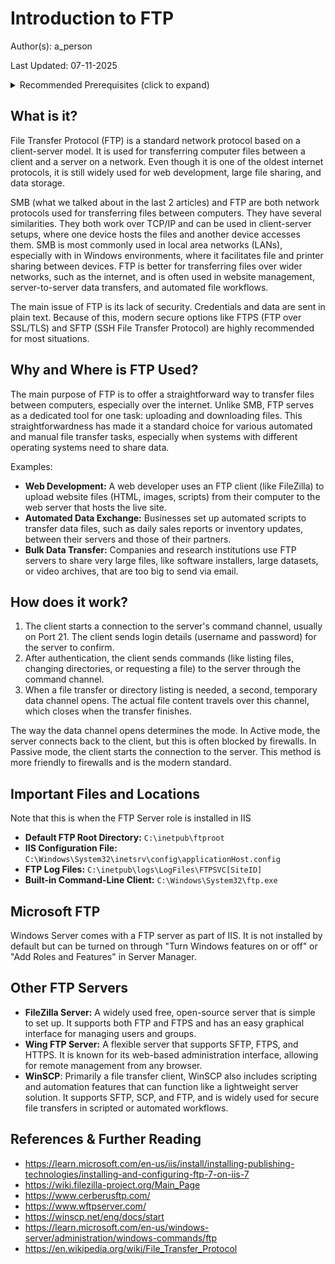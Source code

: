 # Introduction to FTP

Author(s): a_person

Last Updated: 07-11-2025

<details>
<summary>Recommended Prerequisites (click to expand)</summary>
- Basic knowledge of Windows  <br />
- Basic knowledge of Networking
</details>

## What is it?
File Transfer Protocol (FTP) is a standard network protocol based on a client-server model. It is used for transferring computer files between a client and a server on a network. Even though it is one of the oldest internet protocols, it is still widely used for web development, large file sharing, and data storage.

SMB (what we talked about in the last 2 articles) and FTP are both network protocols used for transferring files between computers. They have several similarities. They both work over TCP/IP and can be used in client-server setups, where one device hosts the files and another device accesses them. SMB is most commonly used in local area networks (LANs), especially with in Windows environments, where it facilitates file and printer sharing between devices. FTP is better for transferring files over wider networks, such as the internet, and is often used in website management, server-to-server data transfers, and automated file workflows.

The main issue of FTP is its lack of security. Credentials and data are sent in plain text. Because of this, modern secure options like FTPS (FTP over SSL/TLS) and SFTP (SSH File Transfer Protocol) are highly recommended for most situations.

## Why and Where is FTP Used?

The main purpose of FTP is to offer a straightforward way to transfer files between computers, especially over the internet. Unlike SMB, FTP serves as a dedicated tool for one task: uploading and downloading files. This straightforwardness has made it a standard choice for various automated and manual file transfer tasks, especially when systems with different operating systems need to share data.

Examples:

*   **Web Development:** A web developer uses an FTP client (like FileZilla) to upload website files (HTML, images, scripts) from their computer to the web server that hosts the live site.
*   **Automated Data Exchange:** Businesses set up automated scripts to transfer data files, such as daily sales reports or inventory updates, between their servers and those of their partners.
*   **Bulk Data Transfer:** Companies and research institutions use FTP servers to share very large files, like software installers, large datasets, or video archives, that are too big to send via email.

## How does it work?

1. The client starts a connection to the server's command channel, usually on Port 21. The client sends login details (username and password) for the server to confirm.
2. After authentication, the client sends commands (like listing files, changing directories, or requesting a file) to the server through the command channel.
3. When a file transfer or directory listing is needed, a second, temporary data channel opens. The actual file content travels over this channel, which closes when the transfer finishes.

The way the data channel opens determines the mode. In Active mode, the server connects back to the client, but this is often blocked by firewalls. In Passive mode, the client starts the connection to the server. This method is more friendly to firewalls and is the modern standard.

## Important Files and Locations
Note that this is when the FTP Server role is installed in IIS
* **Default FTP Root Directory:** `C:\inetpub\ftproot`
* **IIS Configuration File:** `C:\Windows\System32\inetsrv\config\applicationHost.config`
* **FTP Log Files:** `C:\inetpub\logs\LogFiles\FTPSVC[SiteID]`
* **Built-in Command-Line Client:** `C:\Windows\System32\ftp.exe`

## Microsoft FTP
Windows Server comes with a FTP server as part of IIS. It is not installed by default but can be turned on through "Turn Windows features on or off" or "Add Roles and Features" in Server Manager. 

## Other FTP Servers

* **FileZilla Server:** A widely used free, open-source server that is simple to set up. It supports both FTP and FTPS and has an easy graphical interface for managing users and groups.
* **Wing FTP Server:** A flexible server that supports SFTP, FTPS, and HTTPS. It is known for its web-based administration interface, allowing for remote management from any browser.
* **WinSCP**: Primarily a file transfer client, WinSCP also includes scripting and automation features that can function like a lightweight server solution. It supports SFTP, SCP, and FTP, and is widely used for secure file transfers in scripted or automated workflows.
## References & Further Reading
*   https://learn.microsoft.com/en-us/iis/install/installing-publishing-technologies/installing-and-configuring-ftp-7-on-iis-7
*   https://wiki.filezilla-project.org/Main_Page
*   https://www.cerberusftp.com/
*   https://www.wftpserver.com/
*   https://winscp.net/eng/docs/start
*   https://learn.microsoft.com/en-us/windows-server/administration/windows-commands/ftp
*   https://en.wikipedia.org/wiki/File_Transfer_Protocol
